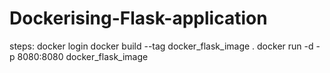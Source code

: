 # Dockerising-Flask-application
steps:
docker login
docker build --tag docker_flask_image .
docker run -d -p 8080:8080 docker_flask_image

